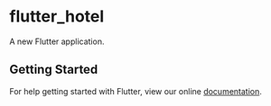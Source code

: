# flutter_hotel

A new Flutter application.

## Getting Started

For help getting started with Flutter, view our online
[documentation](https://flutter.io/).
